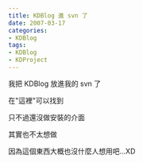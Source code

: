 ```yaml
---
title: KDBlog 進 svn 了
date: 2007-03-17
categories:
- KDBlog
tags:
- KDBlog
- KDProject
---
```

我把 KDBlog 放進我的 svn 了

在"這裡"可以找到

只不過還沒做安裝的介面

其實也不太想做

因為這個東西大概也沒什麼人想用吧...XD

